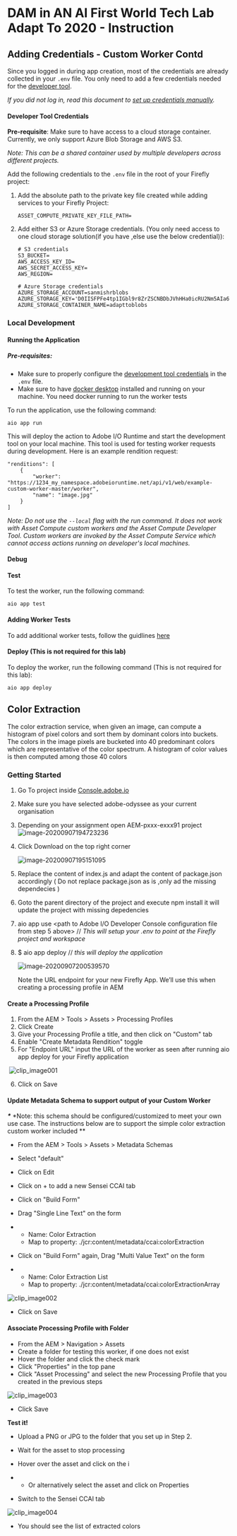 # DAM in AN AI First World Tech Lab Adapt To 2020 - Instruction 

## Adding Credentials - Custom Worker Contd

Since you logged in during app creation, most of the credentials are already collected in your `.env` file. You only need to add a few credentials needed for the [developer tool](https://git.corp.adobe.com/nui/nui/blob/master/doc/developer/CustomWorkerDeveloperGuide.md#developer-tool-credentials).

*If you did not log in, read this document to [set up credentials manually](https://git.corp.adobe.com/nui/nui/blob/master/doc/developer/SettingUpCredentialsManually.md).*

#### Developer Tool Credentials

**Pre-requisite**: Make sure to have access to a cloud storage container. Currently, we only support Azure Blob Storage and AWS S3.

*Note: This can be a shared container used by multiple developers across different projects.*

Add the following credentials to the `.env` file in the root of your Firefly project:

1. Add the absolute path to the private key file created while adding services to your Firefly Project:

   ```
   ASSET_COMPUTE_PRIVATE_KEY_FILE_PATH=
   ```

2. Add either S3 or Azure Storage credentials. (You only need access to one cloud storage solution(if you have ,else use the below credential)):

   ```
   # S3 credentials
   S3_BUCKET=
   AWS_ACCESS_KEY_ID=
   AWS_SECRET_ACCESS_KEY=
   AWS_REGION=
   
   # Azure Storage credentials
   AZURE_STORAGE_ACCOUNT=sanmishrblobs
   AZURE_STORAGE_KEY='D0IISFPFe4tp1IGbl9r8ZrZSCNBDbJVhHHa0icRU2Nm5AIa6TKMkaRJkxB7NupIAIuwHNvP6qKEVOGe9I4emoA=='
   AZURE_STORAGE_CONTAINER_NAME=adapttoblobs
   ```

### Local Development

#### Running the Application

##### **Pre-requisites**:

- Make sure to properly configure the [development tool credentials](https://git.corp.adobe.com/nui/nui/blob/master/doc/developer/CustomWorkerDeveloperGuide.md#developer-tool-credentials) in the `.env` file.
- Make sure to have [docker desktop](https://www.docker.com/products/docker-desktop) installed and running on your machine. You need docker running to run the worker tests

To run the application, use the following command:

```
aio app run
```

This will deploy the action to Adobe I/O Runtime and start the development tool on your local machine. This tool is used for testing worker requests during development. Here is an example rendition request:

```
"renditions": [
    {
        "worker": "https://1234_my_namespace.adobeioruntime.net/api/v1/web/example-custom-worker-master/worker",
        "name": "image.jpg"
    }
]
```

*Note: Do not use the `--local` flag with the run command. It does not work with Asset Compute custom workers and the Asset Compute Developer Tool. Custom workers are invoked by the Asset Compute Service which cannot access actions running on developer's local machines.*

#### Debug

#### Test

To test the worker, run the following command:

```
aio app test
```

#### Adding Worker Tests

To add additional worker tests, follow the guidlines [here](https://git.corp.adobe.com/nui/nui/blob/master/doc/developer/AddWorkerTests.md)

#### Deploy (This is not required for this lab)

To deploy the worker, run the following command (This is not required for this lab):

```
aio app deploy
```

## Color Extraction 

The color extraction service, when given an image, can compute a histogram of pixel colors and sort them by dominant colors into buckets. The colors in the image pixels are bucketed into 40 predominant colors which are representative of the color spectrum. A histogram of color values is then computed among those 40 colors

### Getting Started 

1. Go To project inside  [Console.adobe.io](https://console.adobe.io/projects)

2. Make sure you have selected adobe-odyssee as your current organisation 

3. Depending on your assignment  open AEM-pxxx-exxx91 project  ![image-20200907194723236](image-20200907194723236.png)

4. Click Download on the top right corner 

   ![image-20200907195151095](Lab/image-20200907195151095.png)

5. Replace the content of index.js and adapt the content of package.json accordingly ( Do not replace package.json as is ,only ad the missing dependecies )

6. Goto the parent directory of the project and execute npm install it will update the project with missing depedencies 

7. aio app use <path to Adobe I/O Developer Console configuration file from step 5 above> // *This will setup your .env to point at the Firefly project and workspace*

8. $     aio app deploy // *this will deploy the application* 

   ![image-20200907200539570](Lab/image-20200907200539570.png)

   Note the URL endpoint for your new Firefly App. We’ll use this when creating a processing profile in AEM



#### **Create a Processing Profile**

1. From     the AEM > Tools > Assets > Processing Profiles
2. Click     Create
3. Give     your Processing Profile a title, and then click on "Custom" tab
4. Enable     "Create Metadata Rendition" toggle
5. For     "Endpoint URL" input the URL of the worker as seen after     running aio app deploy for your Firefly application

​     ![clip_image001](Lab/clip_image001.png)

6. Click     on Save

 

 

#### **Update Metadata Schema to support output of your Custom Worker**

***\**** *Note: this schema should be configured/customized to meet your own use case. The instructions below are to support the simple color extraction custom worker included **

- From the AEM > Tools > Assets >     Metadata Schemas

- Select "default"

- Click on Edit

- Click on + to add a new Sensei     CCAI tab

- Click on "Build Form"

- Drag "Single Line Text" on the     form

- - Name: Color Extraction
  - Map to      property: ./jcr:content/metadata/ccai:colorExtraction

- Click on "Build Form" again,     Drag "Multi Value Text" on the form

- - Name: Color Extraction List
  - Map to      property: ./jcr:content/metadata/ccai:colorExtractionArray

 ![clip_image002](Lab/clip_image002.png)

- Click on Save

 

#### **Associate Processing Profile with Folder**

- From the AEM > Navigation > Assets 
- Create a folder for testing this worker,     if one does not exist
- Hover the folder and click the check mark
- Click "Properties" in the top     pane
- Click "Asset Processing" and     select the new Processing Profile that you created in the previous steps

 ![clip_image003](Lab/clip_image003.png)

- Click Save

 

**Test it!**

- Upload a PNG or JPG to the folder that     you set up in Step 2.

- Wait for the asset to stop processing

- Hover over the asset and click on the i

- - Or alternatively select the asset and      click on Properties

- Switch to the Sensei CCAI tab

![clip_image004](Lab/clip_image004.png) 

- You should see the list of extracted     colors

